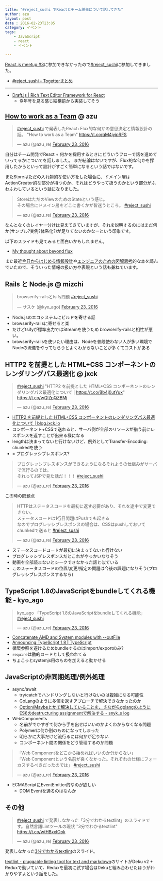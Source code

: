 ```yaml
---
title: "#reject_sushi でReactとチーム開発について話してきた"
author: azu
layout: post
date : 2016-02-23T23:05
category: イベント
tags:
    - JavaScript
    - react
    - イベント

---
```



[React.js meetup #3](http://reactjs-meetup.connpass.com/event/26229/ "React.js meetup #3")に参加できなかったので[#reject_sushi](https://twitter.com/search?f=tweets&vertical=default&q=reject_sushi&src=typd "reject_sushi")に参加してきました。

- [#reject_sushi - Togetterまとめ](http://togetter.com/li/942101 "#reject_sushi - Togetterまとめ")

----

- [Draft.js | Rich Text Editor Framework for React](https://facebook.github.io/draft-js/ "Draft.js | Rich Text Editor Framework for React")
	- ©年号を見る感じ結構前から実装してそう

	
## [How to work as a Team](https://azu.github.io//slide/2016/reject-sushi/how-to-work-team.html "How to work as a Team") @ azu

<blockquote class="twitter-tweet" data-lang="en"><p lang="ja" dir="ltr"><a href="https://twitter.com/hashtag/reject_sushi?src=hash">#reject_sushi</a> で発表したReact+Flux的な何かの意思決定と情報設計の話。  &quot;How to work as a Team&quot;  <a href="https://t.co/qM4iyipRFS">https://t.co/qM4iyipRFS</a></p>&mdash; azu (@azu_re) <a href="https://twitter.com/azu_re/status/702138441681637376">February 23, 2016</a></blockquote>
<script async src="//platform.twitter.com/widgets.js" charset="utf-8"></script>

自分はチーム開発でReact + 何かを採用するときにどういうフローで話を進めていってるかについてを話しました。
まだ結論はないですが、Flux的な何かを採用したからといって設計がすごく簡単になるという話ではないです。

またStoreはただの入れ物的な使い方をした場合に、ドメイン層はActionCreator的な部分が持つのか、それはどうやって扱うのかという部分がふわふわしているという話になりました。

<blockquote class="twitter-tweet" data-lang="en"><p lang="ja" dir="ltr">StoreはただのViewのためのStateという感じ。<br>その場合にドメイン層をどこに書くかが皆迷うところ。 <a href="https://twitter.com/hashtag/reject_sushi?src=hash">#reject_sushi</a></p>&mdash; azu (@azu_re) <a href="https://twitter.com/azu_re/status/702105875771555840">February 23, 2016</a></blockquote>
<script async src="//platform.twitter.com/widgets.js" charset="utf-8"></script>

なんとなくのレイヤー分けは見えてきていますが、それを説明するのにはまだ何か(サンプル?実例?体系化?)が足りてないのかなーという印象です。

以下のスライドも見てみると面白いかもしれません。

- [My thought about beyond flux](http://www.slideshare.net/saneyuki/my-thoughy-about-beyond-flux "My thought about beyond flux")

また最近[今日からはじめる情報設計](http://www.amazon.co.jp/dp/4802510012/ "今日からはじめる情報設計")や[エンジニアのための図解思考](http://www.amazon.co.jp/dp/B00EESW7OG/ "エンジニアのための図解思考")的な本を読んでいたので、そういった情報の扱い方や表現という話も兼ねています。

## Rails と Node.js @ mizchi

<blockquote class="twitter-tweet" data-lang="en"><p lang="ja" dir="ltr">browserify-railsとtsify問題 <a href="https://twitter.com/hashtag/reject_sushi?src=hash">#reject_sushi</a></p>&mdash; サスケ (@kyo_ago) <a href="https://twitter.com/kyo_ago/status/702089989887172609">February 23, 2016</a></blockquote>
<script async src="//platform.twitter.com/widgets.js" charset="utf-8"></script>

- Node.jsのエコシステムにビルドを寄せる話
- browserify-railsに寄せると楽
- だけどtsifyが標準出力ではStreamを使うため browserify-railsと相性が悪い。
- browserify-railsを使いたい理由は、Nodeを普段使わない人が多い環境でNodeの流儀をやってもらうとよくわからないことが多くてコストがある

## HTTP2 を前提とした HTML+CSS コンポーネントのレンダリングパス最適化 @ jxck

<blockquote class="twitter-tweet" data-lang="en"><p lang="ja" dir="ltr"><a href="https://twitter.com/hashtag/reject_sushi?src=hash">#reject_sushi</a>   &quot;HTTP2 を前提とした HTML+CSS コンポーネントのレンダリングパス最適化について | <a href="https://t.co/Bb4j0utYux">https://t.co/Bb4j0utYux</a>&quot;  <a href="https://t.co/wQlZpQZBMj">https://t.co/wQlZpQZBMj</a></p>&mdash; azu (@azu_re) <a href="https://twitter.com/azu_re/status/702092500157145089">February 23, 2016</a></blockquote>
<script async src="//platform.twitter.com/widgets.js" charset="utf-8"></script>

- [HTTP2 を前提とした HTML+CSS コンポーネントのレンダリングパス最適化について | blog.jxck.io](https://blog.jxck.io/entries/2016-02-15/loading-css-over-http2.html "HTTP2 を前提とした HTML+CSS コンポーネントのレンダリングパス最適化について | blog.jxck.io")
- コンポーネント+CSSで送れると、サーバ側が全部のリソースが揃う前にレスポンスを返すことが出来る様になる
- lengthは決まってないと行けないけど、例外としてTransfer-Encoding: chunkedを使う
- = プログレッシブレスポンス?


<blockquote class="twitter-tweet" data-lang="en"><p lang="ja" dir="ltr">プログレッシブレスポンスができるようになるそれようの仕組みがサーバで流行るのでは。<br>それってJSPで見た話だ！！！ <a href="https://twitter.com/hashtag/reject_sushi?src=hash">#reject_sushi</a></p>&mdash; azu (@azu_re) <a href="https://twitter.com/azu_re/status/702093276040433664">February 23, 2016</a></blockquote>
<script async src="//platform.twitter.com/widgets.js" charset="utf-8"></script>

この時の問題点

<blockquote class="twitter-tweet" data-lang="en"><p lang="ja" dir="ltr">HTTPはステータスコードを最初に返す必要があり、それを途中で変更できない。<br>ステータスコードは1行目問題はPushでも起きる<br>なのでプログレッシブレスポンスの場合は、CSSはpushしておいてchunkedで送ると <a href="https://twitter.com/hashtag/reject_sushi?src=hash">#reject_sushi</a></p>&mdash; azu (@azu_re) <a href="https://twitter.com/azu_re/status/702094414600994816">February 23, 2016</a></blockquote>
<script async src="//platform.twitter.com/widgets.js" charset="utf-8"></script>

- ステータスコードコードが最初に決まってないと行けない
- プログレッシブレスポンスだとこれがやっかいなりそう
- 動画を全部読まないとシークできなかった話と似ている
- このステータスコードの位置/変更/指定の問題は今後の課題になりそう(プログレッシブレスポンスするなら)

## TypeScript 1.8のJavaScriptをbundleしてくれる機能 - kyo_ago

<blockquote class="twitter-tweet" data-lang="en"><p lang="ja" dir="ltr">kyo_ago 「TypeScript 1.8のJavaScriptをbundleしてくれる機能」 <a href="https://twitter.com/hashtag/reject_sushi?src=hash">#reject_sushi</a></p>&mdash; azu (@azu_re) <a href="https://twitter.com/azu_re/status/702099720164872192">February 23, 2016</a></blockquote>
<script async src="//platform.twitter.com/widgets.js" charset="utf-8"></script>

- [Concatenate AMD and System modules with --outFile](https://github.com/Microsoft/TypeScript/wiki/What's-new-in-TypeScript#concatenate-amd-and-system-modules-with---outfile "Concatenate AMD and System modules with --outFile")
- [Announcing TypeScript 1.8 | TypeScript](https://blogs.msdn.microsoft.com/typescript/2016/02/22/announcing-typescript-1-8-2/ "Announcing TypeScript 1.8 | TypeScript")
- 循環参照を避けるためbundleするのはimport/exportのみ?
- `require`は動的ロードとして扱われてる
- ちょこっとsystemjs用のものを加えると動かせる


## JavaScriptの非同期処理/例外処理

- async/await
	- try/catchでハンドリングしないと行けないのは複雑になる可能性
	- GoLangのように多値を返すアプローチで解決できなかったのか
	- [Option/Maybeとかで解決していることを、さながらgolangのようにES6のdestructuring assignmentで解決する - snyk_s log](http://saneyukis.hatenablog.com/entry/2015/03/22/184823 "Option/Maybeとかで解決していることを、さながらgolangのようにES6のdestructuring assignmentで解決する - snyk_s log")
- WebComponents
	- 名前がでかすぎて何から手を出せばいいのかよくわからなくなる問題
	- Polymerは何か別のものになってしまった
	- 明らかに大事だけど流行るには何かが足りない
	- コンポーネント間の関係をどう管理するのか問題

<blockquote class="twitter-tweet" data-lang="en"><p lang="ja" dir="ltr">「Web Componentをどこから始めればいいのか分からない」<br>「Web Componentという名前が良くなかった。それぞれの仕様にフォーカスするべきだったのでは」 <a href="https://twitter.com/hashtag/reject_sushi?src=hash">#reject_sushi</a></p>&mdash; azu (@azu_re) <a href="https://twitter.com/azu_re/status/702118804793356288">February 23, 2016</a></blockquote>
<script async src="//platform.twitter.com/widgets.js" charset="utf-8"></script>	

- ECMAScriptにEventEmitter的なのが欲しい
	- DOM Eventを通るのはなんか

## その他

<blockquote class="twitter-tweet" data-lang="en"><p lang="ja" dir="ltr"><a href="https://twitter.com/hashtag/reject_sushi?src=hash">#reject_sushi</a> で発表しなかった「3分でわかるtextlint」のスライドです。自然言語Lintツールの現状  &quot;3分でわかるtextlint&quot;  <a href="https://t.co/wtHBxxIOok">https://t.co/wtHBxxIOok</a></p>&mdash; azu (@azu_re) <a href="https://twitter.com/azu_re/status/702133285934145536">February 23, 2016</a></blockquote>
<script async src="//platform.twitter.com/widgets.js" charset="utf-8"></script>

発表しなかった[3分でわかるtextlint](https://azu.github.io//slide/2016/reject-sushi/textlint.html "3分でわかるtextlint")のスライド。

[textlint - pluggable linting tool for text and markdown](http://textlint.github.io/ "textlint - pluggable linting tool for text and markdown")のサイトがDeku v2 + Reduxで動いていて、Reduxを最初に試す場合はDekuと組み合わせたほうがわかりやすよという話をした。
